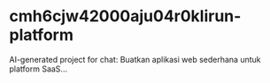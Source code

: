 # cmh6cjw42000aju04r0klirun-platform
AI-generated project for chat: Buatkan aplikasi web sederhana untuk platform SaaS...
